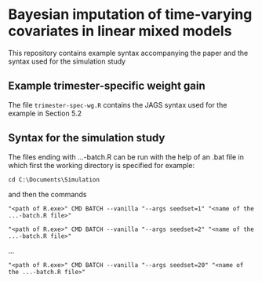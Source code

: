 # Bayesian imputation of time-varying covariates in linear mixed models
This repository contains example syntax accompanying the paper and the syntax used for the simulation study

## Example trimester-specific weight gain
The file `trimester-spec-wg.R` contains the JAGS syntax used for the example in Section 5.2

## Syntax for the simulation study
The files ending with ...-batch.R can be run with the help of an .bat file in which first the working directory is specified
for example:

`cd C:\Documents\Simulation`

and then the commands

`"<path of R.exe>" CMD BATCH --vanilla "--args seedset=1" "<name of the ...-batch.R file>"`

`"<path of R.exe>" CMD BATCH --vanilla "--args seedset=2" "<name of the ...-batch.R file>"`

...

`"<path of R.exe>" CMD BATCH --vanilla "--args seedset=20" "<name of the ...-batch.R file>"`

